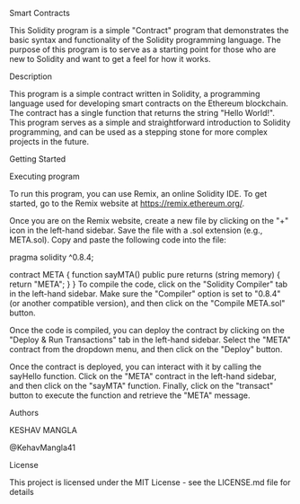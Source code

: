 Smart Contracts

This Solidity program is a simple "Contract" program that demonstrates the basic syntax and functionality of the Solidity programming language. The purpose of this program is to serve as a starting point for those who are new to Solidity and want to get a feel for how it works.

Description

This program is a simple contract written in Solidity, a programming language used for developing smart contracts on the Ethereum blockchain. The contract has a single function that returns the string "Hello World!". This program serves as a simple and straightforward introduction to Solidity programming, and can be used as a stepping stone for more complex projects in the future.

Getting Started

Executing program

To run this program, you can use Remix, an online Solidity IDE. To get started, go to the Remix website at https://remix.ethereum.org/.

Once you are on the Remix website, create a new file by clicking on the "+" icon in the left-hand sidebar. Save the file with a .sol extension (e.g., META.sol). Copy and paste the following code into the file:

pragma solidity ^0.8.4;

contract META {
    function sayMTA() public pure returns (string memory) {
        return "META";
    }
}
To compile the code, click on the "Solidity Compiler" tab in the left-hand sidebar. Make sure the "Compiler" option is set to "0.8.4" (or another compatible version), and then click on the "Compile META.sol" button.

Once the code is compiled, you can deploy the contract by clicking on the "Deploy & Run Transactions" tab in the left-hand sidebar. Select the "META" contract from the dropdown menu, and then click on the "Deploy" button.

Once the contract is deployed, you can interact with it by calling the sayHello function. Click on the "META" contract in the left-hand sidebar, and then click on the "sayMTA" function. Finally, click on the "transact" button to execute the function and retrieve the "META" message.

Authors

KESHAV MANGLA

@KehavMangla41

License

This project is licensed under the MIT License - see the LICENSE.md file for details
